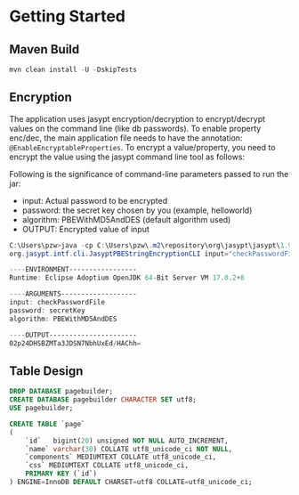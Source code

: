 # Getting Started

## Maven Build
```powershell
mvn clean install -U -DskipTests
```

## Encryption
The application uses jasypt encryption/decryption to encrypt/decrypt values on the command line (like db passwords).  To enable property enc/dec, the main application file needs to have the annotation: `@EnableEncryptableProperties`.  To encrypt a value/property, you need to encrypt the value using the jasypt command line tool as follows:

Following is the significance of command-line parameters passed to run the jar:

* input: Actual password to be encrypted
* password: the secret key chosen by you (example, helloworld)
* algorithm: PBEWithMD5AndDES (default algorithm used)
* OUTPUT: Encrypted value of input

```powershell
C:\Users\pzw>java -cp C:\Users\pzw\.m2\repository\org\jasypt\jasypt\1.9.3\jasypt-1.9.3.jar
org.jasypt.intf.cli.JasyptPBEStringEncryptionCLI input="checkPasswordFile" password=secretKey algorithm=PBEWithMD5AndDES

----ENVIRONMENT-----------------
Runtime: Eclipse Adoptium OpenJDK 64-Bit Server VM 17.0.2+8

----ARGUMENTS-------------------
input: checkPasswordFile
password: secretKey
algorithm: PBEWithMD5AndDES

----OUTPUT----------------------
02p24DHSBZMTa3JDSN7NbhUxEd/HAChh=
```

## Table Design
```sql
DROP DATABASE pagebuilder;
CREATE DATABASE pagebuilder CHARACTER SET utf8;
USE pagebuilder;

CREATE TABLE `page`
(
    `id`   bigint(20) unsigned NOT NULL AUTO_INCREMENT,
    `name` varchar(30) COLLATE utf8_unicode_ci NOT NULL,
    `components` MEDIUMTEXT COLLATE utf8_unicode_ci,
    `css` MEDIUMTEXT COLLATE utf8_unicode_ci,
    PRIMARY KEY (`id`)
) ENGINE=InnoDB DEFAULT CHARSET=utf8 COLLATE=utf8_unicode_ci;

```